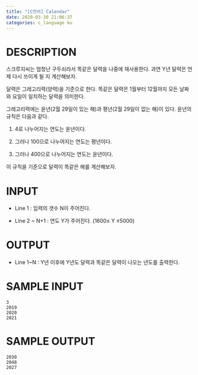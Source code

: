 ```yaml
---
title: "[C언어] Calendar"
date: 2020-03-30 21:06:37
categories: c_language ku
---
```


# DESCRIPTION
스크루지씨는 엄청난 구두쇠라서 똑같은 달력을 나중에 재사용한다. 과연 Y년 달력은 언제 다시 쓰이게 될 지 계산해보자.

달력은 그레고리력(양력)을 기준으로 한다. 똑같은 달력은 1월부터 12월까지 모든 날짜와 요일이 일치하는 달력을 의미한다.

그레고리력에는 윤년(2월 29일이 있는 해)과 평년(2월 29일이 없는 해)이 있다. 윤년의 규칙은 다음과 같다.

1. 4로 나누어지는 연도는 윤년이다.

2. 그러나 100으로 나누어지는 연도는 평년이다.

3. 그러나 400으로 나누어지는 연도는 윤년이다.

이 규칙을 기준으로 달력이 똑같은 해를 계산해보자. 

# INPUT
* Line 1 : 입력의 갯수 N이 주어진다.

* Line 2 ~ N+1 : 연도 Y가 주어진다. (1600≤ Y ≤5000)

# OUTPUT
* Line 1~N : Y년 이후에 Y년도 달력과 똑같은 달력이 나오는 년도를 출력한다.

# SAMPLE INPUT
```
3
2019
2020
2021
```

# SAMPLE OUTPUT
```
2030
2048
2027
```

<script src="https://gist.github.com/DetegiCE/1f1aad979149552ea7a66a60d6dc0f07.js"></script>
